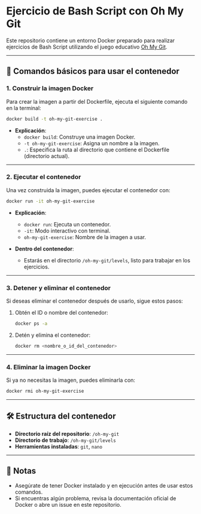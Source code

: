 # Ejercicio de Bash Script con Oh My Git

Este repositorio contiene un entorno Docker preparado para realizar ejercicios de Bash Script utilizando el juego educativo [Oh My Git](https://github.com/git-learning-game/oh-my-git).

---

## 🐋 Comandos básicos para usar el contenedor

### 1. Construir la imagen Docker
Para crear la imagen a partir del Dockerfile, ejecuta el siguiente comando en la terminal:

```bash
docker build -t oh-my-git-exercise .
```

- **Explicación**:
  - `docker build`: Construye una imagen Docker.
  - `-t oh-my-git-exercise`: Asigna un nombre a la imagen.
  - `.`: Especifica la ruta al directorio que contiene el Dockerfile (directorio actual).

---

### 2. Ejecutar el contenedor
Una vez construida la imagen, puedes ejecutar el contenedor con:

```bash
docker run -it oh-my-git-exercise
```

- **Explicación**:
  - `docker run`: Ejecuta un contenedor.
  - `-it`: Modo interactivo con terminal.
  - `oh-my-git-exercise`: Nombre de la imagen a usar.

- **Dentro del contenedor**:
  - Estarás en el directorio `/oh-my-git/levels`, listo para trabajar en los ejercicios.

---

### 3. Detener y eliminar el contenedor
Si deseas eliminar el contenedor después de usarlo, sigue estos pasos:

1. Obtén el ID o nombre del contenedor:
   ```bash
   docker ps -a
   ```

2. Detén y elimina el contenedor:
   ```bash
   docker rm <nombre_o_id_del_contenedor>
   ```

---

### 4. Eliminar la imagen Docker
Si ya no necesitas la imagen, puedes eliminarla con:

```bash
docker rmi oh-my-git-exercise
```

---

## 🛠️ Estructura del contenedor
- **Directorio raíz del repositorio**: `/oh-my-git`
- **Directorio de trabajo**: `/oh-my-git/levels`
- **Herramientas instaladas**: `git`, `nano`

---

## 📝 Notas
- Asegúrate de tener Docker instalado y en ejecución antes de usar estos comandos.
- Si encuentras algún problema, revisa la documentación oficial de Docker o abre un issue en este repositorio.


